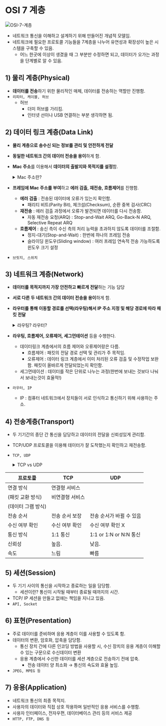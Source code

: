 # OSI 7 계층

![OSI-7-계층](https://github.com/Audrey-1120/cs-study/assets/100057254/89b03cbd-1af2-452b-a0d1-0ae37f26359f)
- 네트워크 통신을 이해하고 설계하기 위해 만들어진 개념적 모델임.
- 네트워크에 필요한 프로토콜 기능들을 7계층을 나누어 유연성과 확장성이 높은 시스템을 구축할 수 있음.
  - 어느 한곳에 이상이 생겼을 때 그 부분만 수정하면 되고, 데이터가 오가는 과정을 단계별로 알 수 있음.

## 1) 물리 계층(Physical)

- **데이터를 전송**하기 위한 물리적인 매체, 데이터를 전송하는 역할만 진행함.
- `리피터, 케이블, 허브`
    - 허브
        - 더미 허브를 가리킴.
        - 인터넷 선이나 USB 연결하는 부분 생각하면 됨.

## 2) 데이터 링크 계층(Data Link)

- **물리 계층으로 송수신 되는 정보를 관리 및 안전하게 전달**
- **동일한 네트워크 간의 데이터 전송을 용이**하게 함.
- **Mac 주소**를 이용해서 **데이터의 출발지와 목적지를 설정**함.
  <details>
    <summary>Mac 주소란?</summary>
    <div markdown="1">
    
        - 네트워크에 붙는 각 장비들은 48 bit의 주소를 갖게 됨. 이 주소는 컴퓨터의 하드웨어의랜카드 또는 네트워크 장비에 이미 고정되어 있는 주소이고 유일한 주소임. 이 주소가 바로 Mac 주소임.
  </details>

- **프레임에 Mac 주소를 부여**하고 **에러 검출, 재전송, 흐름제어**를 진행함.
    - **에러 검출** : 전송된 데이터에 오류가 있는지 확인함.
        - 패리티 비트(Parity Bit), 체크섬(Checksum), 순환 중복 검사(CRC)
    - **재전송** : 에러 검출 과정에서 오류가 발견되면 데이터를 다시 전송함.
        - 자동 재전송 요청(ARQ) : Stop-and-Wait ARQ, Go-Back-N ARQ, Selective Repeat ARQ
    - **흐름제어** : 송신 측이 수신 측의 처리 능력을 초과하지 않도록 데이터를 조절함.
        - 정지-대기(Stop-and-Wait) : 한번에 하나의 프레임 전송
        - 슬라이딩 윈도우(Sliding window) : 여러 프레임 연속적 전송 가능하도록 윈도우 크기 설정
- `브릿지, 스위치`

## 3) 네트워크 계층(Network)

- **데이터를 목적지까지 가장 안전하고 빠르게 전달**하는 기능 담당
- **서로 다른 두 네트워크 간의 데이터 전송을 용이**하게 함.
- **라우터를 통해 이동할 경로를 선택(라우팅)해서 IP 주소 지정 및 해당 경로에 따라 패킷 전달**
    <details>
    <summary>라우팅? 라우터?</summary>
    <div markdown="1">
    
        1) 라우팅
        - 네트워크 내에서 데이터 패킷을 목적지까지 전달하는 과정.
        - 데이터가 표적에 도달하기 위한 최상의 물리적 경로를 찾는 것.
        
        2) 라우터
        - 서로 다른 네트워크를 연결해주는 장치.
        - 데이터 패킷 전달, 네트워크 연결, 트래픽 관리등의 역할을 하는 네트워크 계층에서 사용하는 네트워크 장비.
    </details>
        

- **라우팅, 흐름제어, 오류제어, 세그먼테이션** 등을 수행한다.
    - 데이터링크 계층에서의 흐름 제어와 오류제어랑은 다름.
        - 흐름제어 : 패킷의 전달 경로 선택 및 관리가 주 목적임.
        - 오류제어 : 데이터 링크 계층에서 이미 처리된 오류 검출 및 수정작업 보완함. 패킷이 올바르게 전달되었는지 확인함.
    - 세그먼테이션 : 데이터를 작은 단위로 나누는 과정(한번에 보내는 것보다 나눠서 보내는것이 효율적!)
- `라우터, IP`
    - IP : 컴퓨터 네트워크에서 장치들이 서로 인식하고 통신하기 위해 사용하는 주소.

## 4) 전송계층(Transport)

- 두 기기간의 종단 간 통신을 담당하고 데이터의 전달을 신뢰성있게 관리함.
- TCP/UDP 프로토콜을 이용해 데이터가 잘 도착했는지 확인하고 재전송함.
- `TCP, UDP`
    <details>
    <summary>TCP vs UDP</summary>
    <div markdown="1">

      TCP : 연결형 서비스로 신뢰성을 보장한다. 연속성보다는 신뢰성 있는 전송이 중요할때 사용한다. ex) 파일 전송

      UDP :  비연결형 서비스로 신뢰성 보장 낮음. 정보를 주고받을 때 정보를 보내거나 받는다는 신호 절차를 거치지 않기 때문에 속도가 빠르다. 그러므로 신뢰성 보다는 연속성이 중요한 서비스에 사용한다. ex) 실시간 서비스

    </details>

| 프로토콜 | TCP | UDP |
| --- | --- | --- |
| 연결 방식 | 연결형 서비스
(패킷 교환 방식)  | 비연결형 서비스
(데이터 그램 방식) |
| 전송 순서 | 전송 순서 보장 | 전송 순서가 바뀔 수 있음 |
| 수신 여부 확인 | 수신 여부 확인 | 수신 여부 확인 X |
| 통신 방식 | 1:1 통신 | 1:1 or 1:N or N:N 통신 |
| 신뢰성 | 높음. | 낮음. |
| 속도 | 느림 | 빠름 |    


        

## 5) 세션(Session)

- 두 기기 사이의 통신을 시작하고 종료하는 일을 담당함.
    - 세션이란? 통신이 시작될 때부터 종료될 때까지의 시간.
- TCP/ IP 세션을 만들고 없애는 책임을 지니고 있음.
- `API, Socket`

## 6) 표현(Presentation)

- 주로 데이터를 준비하며 응용 계층이 이를 사용할 수 있도록 함.
- 데이터의 변환, 암호화, 압축을 담당함.
    - 통신 장치 간에 다른 인코딩 방법을 사용할 시, 수신 장치의 응용 계층이 이해할 수 있는 구문으로 수신데이터 변환
    - 응용 계층에서 수신한 데이터를 세션 계층으로 전송하기 전에 압축.
        - 전송 데이터 양 최소화 → 통신의 속도와 효율 높임.
- `JPEG, MPEG 등`

## 7) 응용(Application)

- 네트워크 통신의 최종 목적지.
- 사용자의 데이터와 직접 상호 작용하며 일반적인 응용 서비스를 수행함.
- 사용자 인터페이스, 전자우편, 데이터베이스 관리 등의 서비스 제공
- `HTTP, FTP, DNS 등`